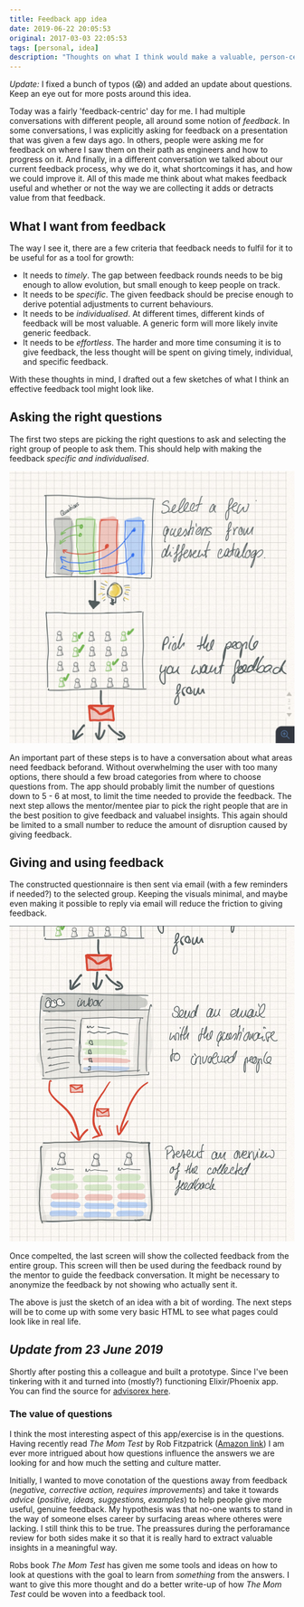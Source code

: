 ```yaml
---
title: Feedback app idea
date: 2019-06-22 20:05:53
original: 2017-03-03 22:05:53
tags: [personal, idea]
description: "Thoughts on what I think would make a valuable, person-centric application to gather feedback."
---
```


*Update:* I fixed a bunch of typos (😱) and added an update about questions. Keep an eye out for more posts around this idea.

Today was a fairly 'feedback-centric' day for me. I had multiple conversations with different people, all around some notion of _feedback_. In some conversations, I was explicitly asking for feedback on a presentation that was given a few days ago. In others, people were asking me for feedback on where I saw them on their path as engineers and how to progress on it. And finally, in a different conversation we talked about our current feedback process, why we do it, what shortcomings it has, and how we could improve it. All of this made me think about what makes feedback useful and whether or not the way we are collecting it adds or detracts value from that feedback.

## What I want from feedback

The way I see it,  there are a few criteria that feedback needs to fulfil for it to be useful for as a tool for growth:

- It needs to *timely*. The gap between feedback rounds needs to be big enough to allow evolution, but small enough to keep people on track.
- It needs to be *specific*. The given feedback should be precise enough to derive potential adjustments to current behaviours.
- It needs to be *individualised*. At different times, different kinds of feedback will be most valuable. A generic form will more likely invite generic feedback.
- It needs to be *effortless*. The harder and more time consuming it is to give feedback, the less thought will be spent on giving timely, individual, and specific feedback.

With these thoughts in mind, I drafted out a few sketches of what I think an effective feedback tool might look like.

## Asking the right questions

The first two steps are picking the right questions to ask and selecting the right group of people to ask them. This should help with making the feedback _specific and individualised_.

![Constructing Feedback Form](./constructing-feedback-form.jpg)

An important part of these steps is to have a conversation about what areas need feedback beforand. Without overwhelming the user with too many options, there should a few broad categories from where to choose questions from. The app should probably limit the number of questions down to 5 - 6 at most, to limit the time needed to provide the feedback. The next step allows the mentor/mentee piar to pick the right people that are in the best position to give feedback and valuabel insights. This again should be limited to a small number to reduce the amount of disruption caused by giving feedback.

## Giving and using feedback

The constructed questionnaire is then sent via email (with a few reminders if needed?) to the selected group. Keeping the visuals minimal, and maybe even making it possible to reply via email will reduce the friction to giving feedback.

![Giving Feedback Screen](./giving-feedback-screen.jpg)

Once compelted, the last screen will show the collected feedback from the entire group. This screen will then be used during the feedback round by the mentor to guide the feedback conversation. It might be necessary to anonymize the feedback by not showing who actually sent it.

The above is just the sketch of an idea with a bit of wording. The next steps will be to come up with some very basic HTML to see what pages could look like in real life.



## _Update from 23 June 2019_

Shortly after posting this a colleague and built a prototype. Since I've been tinkering with it and turned into (mostly?) functioning Elixir/Phoenix app. You can find the source for [advisorex here](https://github.com/felipesere/advisorex).

### The value of questions

I think the most interesting aspect of this app/exercise is in the questions. Having recently read  *The Mom Test* by Rob Fitzpatrick ([Amazon link](https://www.amazon.co.uk/Mom-Test-customers-business-everyone/dp/1492180742)) I am ever more intrigued about how questions influence the answers we are looking for and how much the setting and culture matter.

Initially, I wanted to move conotation of the questions away from feedback (_negative, corrective action, requires improvements_) and take it towards *advice* (_positive, ideas, suggestions, examples_) to help people give more useful, genuine feedback. My hypothesis was that no-one wants to stand in the way of someone elses career by surfacing areas where otheres were lacking. I still think this to be true. The preassures during the perforamance review for both sides make it so that it is really hard to extract valuable insights in a meaningful way. 

Robs book *The Mom Test* has given me some tools and ideas on how to look at questions with the goal to learn from _something_ from the answers. I want to give this more thought and do a better write-up of how *The Mom Test* could be woven into a feedback tool.












